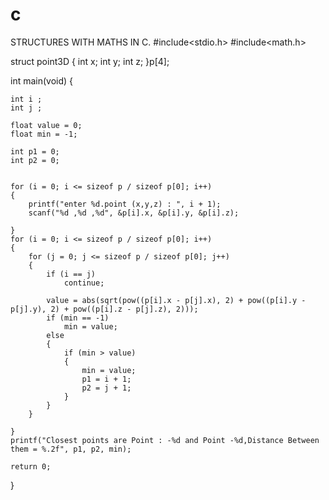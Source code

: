 # c
STRUCTURES WITH MATHS IN C. 
#include<stdio.h>
#include<math.h>

struct point3D {
	int x;
	int y;
	int z;
}p[4];

int main(void)
{

	int i ;
	int j ;

	float value = 0;
	float min = -1;

	int p1 = 0;
	int p2 = 0;


	for (i = 0; i <= sizeof p / sizeof p[0]; i++)
	{
		printf("enter %d.point (x,y,z) : ", i + 1);
		scanf("%d ,%d ,%d", &p[i].x, &p[i].y, &p[i].z);
	
	}
	for (i = 0; i <= sizeof p / sizeof p[0]; i++)
	{
		for (j = 0; j <= sizeof p / sizeof p[0]; j++)
		{
			if (i == j)
				continue;

			value = abs(sqrt(pow((p[i].x - p[j].x), 2) + pow((p[i].y - p[j].y), 2) + pow((p[i].z - p[j].z), 2)));
			if (min == -1)
				min = value;
			else
			{
				if (min > value)
				{
					min = value;
					p1 = i + 1;
					p2 = j + 1;
				}
			}
		}

	}
	printf("Closest points are Point : -%d and Point -%d,Distance Between them = %.2f", p1, p2, min);

	return 0;
}
